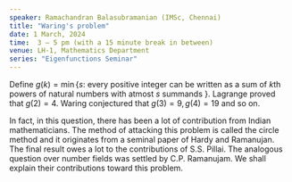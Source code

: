 ```yaml
---
speaker: Ramachandran Balasubramanian (IMSc, Chennai)
title: "Waring's problem"
date: 1 March, 2024
time:  3 – 5 pm (with a 15 minute break in between)
venue: LH-1, Mathematics Department
series: "Eigenfunctions Seminar"
---
```


Define $g(k) = \min \{ s :$ every positive integer can be written as a sum of $k$th powers of natural numbers with atmost $s$ summands $\}$.
Lagrange proved that $g(2) = 4$. Waring conjectured that $g(3) = 9, g(4) = 19$ and so on.

In fact, in this question, there has been a lot of contribution from Indian mathematicians. The method of attacking this problem is called
the circle method and it originates from a seminal paper of Hardy and Ramanujan. The final result owes a lot to the contributions of S.S. Pillai.
The analogous question over number fields was settled by C.P. Ramanujam. We shall explain their contributions toward this problem.
